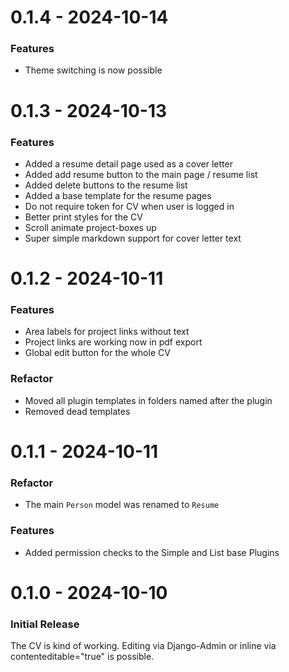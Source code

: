 0.1.4 - 2024-10-14
==================

### Features

- Theme switching is now possible

0.1.3 - 2024-10-13
==================

### Features

- Added a resume detail page used as a cover letter
- Added add resume button to the main page / resume list
- Added delete buttons to the resume list
- Added a base template for the resume pages
- Do not require token for CV when user is logged in
- Better print styles for the CV
- Scroll animate project-boxes up
- Super simple markdown support for cover letter text

0.1.2 - 2024-10-11
==================

### Features
- Area labels for project links without text
- Project links are working now in pdf export
- Global edit button for the whole CV

### Refactor
- Moved all plugin templates in folders named after the plugin
- Removed dead templates

0.1.1 - 2024-10-11
==================

### Refactor
- The main `Person` model was renamed to `Resume`

### Features
- Added permission checks to the Simple and List base Plugins

0.1.0 - 2024-10-10
==================

### Initial Release

The CV is kind of working. Editing via Django-Admin or inline via
contenteditable="true" is possible.